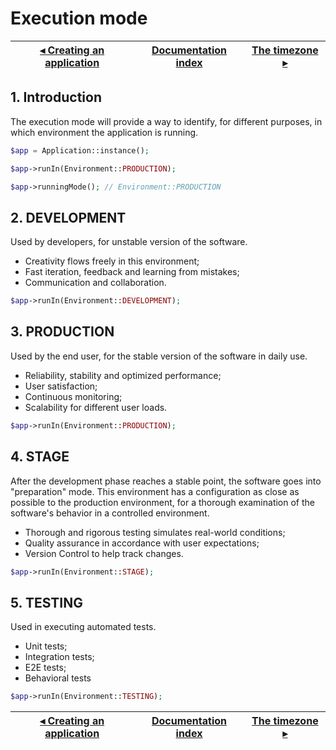 # Execution mode

[◂ Creating an application](01-instantiating.md) | [Documentation index](index.md) | [The timezone ▸](03-timezone.md)
-- | -- | --

## 1. Introduction

The execution mode will provide a way to identify, for different purposes, in
which environment the application is running.

```php
$app = Application::instance();

$app->runIn(Environment::PRODUCTION);

$app->runningMode(); // Environment::PRODUCTION
```

## 2. DEVELOPMENT

Used by developers, for unstable version of the software.

- Creativity flows freely in this environment;
- Fast iteration, feedback and learning from mistakes;
- Communication and collaboration.

```php
$app->runIn(Environment::DEVELOPMENT);
```

## 3. PRODUCTION

Used by the end user, for the stable version of the software in daily use.

- Reliability, stability and optimized performance;
- User satisfaction;
- Continuous monitoring;
- Scalability for different user loads.

```php
$app->runIn(Environment::PRODUCTION);
```

## 4. STAGE

After the development phase reaches a stable point, the software goes into
"preparation" mode. This environment has a configuration as close as possible to
the production environment, for a thorough examination of the software's behavior
in a controlled environment.

- Thorough and rigorous testing simulates real-world conditions;
- Quality assurance in accordance with user expectations;
- Version Control to help track changes.

```php
$app->runIn(Environment::STAGE);
```

## 5. TESTING

Used in executing automated tests.

- Unit tests;
- Integration tests;
- E2E tests;
- Behavioral tests

```php
$app->runIn(Environment::TESTING);
```

[◂ Creating an application](01-instantiating.md) | [Documentation index](index.md) | [The timezone ▸](03-timezone.md)
-- | -- | --
